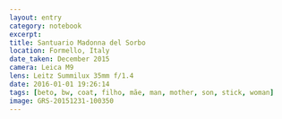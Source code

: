 ```yaml
--- 
layout: entry
category: notebook
excerpt:
title: Santuario Madonna del Sorbo
location: Formello, Italy
date_taken: December 2015
camera: Leica M9
lens: Leitz Summilux 35mm f/1.4
date: 2016-01-01 19:26:14
tags: [beto, bw, coat, filho, mãe, man, mother, son, stick, woman]
image: GRS-20151231-100350
---
```

